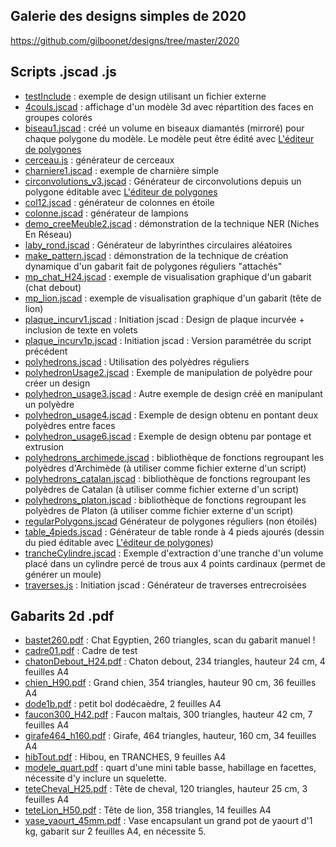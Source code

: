 ## Galerie des designs simples de 2020
https://github.com/gilboonet/designs/tree/master/2020

## Scripts .jscad .js
* [testInclude](https://github.com/gilboonet/designs/tree/master/testInclude) : exemple de design utilisant un fichier externe
* [4couls.jscad](https://openjscad.xyz/#https://raw.githubusercontent.com/gilboonet/designs/master/4couls.jscad) : affichage d'un modèle 3d avec répartition des faces en groupes colorés
* [biseau1.jscad](https://openjscad.org/#https://raw.githubusercontent.com/gilboonet/designs/master/biseau1.jscad) : créé un volume en biseaux diamantés (mirroré) pour chaque polygone du modèle. Le modèle peut être édité avec [L'éditeur de polygones](http://gilboo.carton.free.fr/OPSPED/)
* [cerceau.js](https://openjscad.xyz/#https://raw.githubusercontent.com/gilboonet/designs/master/cerceau.js) : générateur de cerceaux
* [charniere1.jscad](https://openjscad.xyz/#https://raw.githubusercontent.com/gilboonet/designs/master/charniere1.jscad) : exemple de charnière simple
* [circonvolutions_v3.jscad](https://openjscad.xyz/#https://raw.githubusercontent.com/gilboonet/designs/master/circonvolutions_v3.jscad) : Générateur de circonvolutions depuis un polygone éditable avec [L'éditeur de polygones](http://gilboo.carton.free.fr/OPSPED/)
* [col12.jscad](https://openjscad.xyz/#https://raw.githubusercontent.com/gilboonet/designs/master/col12.jscad) : générateur de colonnes en étoile
* [colonne.jscad](https://openjscad.xyz/#https://raw.githubusercontent.com/gilboonet/designs/master/colonne.jscad) : générateur de lampions
* [demo_creeMeuble2.jscad](https://openjscad.xyz/#https://raw.githubusercontent.com/gilboonet/designs/master/demo_creeMeuble2.jscad) : démonstration de la technique NER (Niches En Réseau)
* [laby_rond.jscad](https://openjscad.xyz/#https://raw.githubusercontent.com/gilboonet/designs/master/laby_rond.jscad) : Générateur de labyrinthes circulaires aléatoires
* [make_pattern.jscad](https://openjscad.xyz/#https://raw.githubusercontent.com/gilboonet/designs/master/make_pattern.jscad) : démonstration de la technique de création dynamique d'un gabarit fait de polygones réguliers "attachés"
* [mp_chat_H24.jscad](https://openjscad.xyz/#https://raw.githubusercontent.com/gilboonet/designs/master/mp_chat_H24.jscad) : exemple de visualisation graphique d'un gabarit (chat debout)
* [mp_lion.jscad](https://openjscad.xyz/#https://raw.githubusercontent.com/gilboonet/designs/master/mp_lion.jscad) : exemple de visualisation graphique d'un gabarit (tête de lion)
* [plaque_incurv1.jscad](https://openjscad.xyz/#https://raw.githubusercontent.com/gilboonet/designs/master/plaque_incurv1.jscad) : Initiation jscad : Design de plaque incurvée + inclusion de texte en volets
* [plaque_incurv1p.jscad](https://openjscad.xyz/#https://raw.githubusercontent.com/gilboonet/designs/master/plaque_incurv1p.jscad) : Initiation jscad : Version paramétrée du script précédent
* [polyhedrons.jscad](https://openjscad.xyz/#https://raw.githubusercontent.com/gilboonet/designs/master/polyhedrons.jscad) : Utilisation des polyèdres réguliers
* [polyhedronUsage2.jscad](https://openjscad.xyz/#https://raw.githubusercontent.com/gilboonet/designs/master/polyhedronUsage2.jscad) : Exemple de manipulation de polyèdre pour créer un design
* [polyhedron_usage3.jscad](https://openjscad.xyz/#https://raw.githubusercontent.com/gilboonet/designs/master/polyhedron_usage3.jscad) : Autre exemple de design créé en manipulant un polyèdre
* [polyhedron_usage4.jscad](https://openjscad.xyz/#https://raw.githubusercontent.com/gilboonet/designs/master/polyhedron_usage4.jscad) : Exemple de design obtenu en pontant deux polyèdres entre faces
* [polyhedron_usage6.jscad](https://openjscad.xyz/#https://raw.githubusercontent.com/gilboonet/designs/master/polyhedron_usage6.jscad) : Exemple de design obtenu par pontage et extrusion
* [polyhedrons_archimede.jscad](https://github.com/gilboonet/designs/blob/master/polyhedrons_archimede.jscad) : bibliothèque de fonctions regroupant les polyèdres d'Archimède (à utiliser comme fichier externe d'un script)
* [polyhedrons_catalan.jscad](https://github.com/gilboonet/designs/blob/master/polyhedrons_catalan.jscad) : bibliothèque de fonctions regroupant les polyèdres de Catalan (à utiliser comme fichier externe d'un script)
* [polyhedrons_platon.jscad](https://github.com/gilboonet/designs/blob/master/polyhedrons_platon.jscad) : bibliothèque de fonctions regroupant les polyèdres de Platon (à utiliser comme fichier externe d'un script)
* [regularPolygons.jscad](https://openjscad.xyz/#https://raw.githubusercontent.com/gilboonet/designs/master/regularPolygons.jscad) Générateur de polygones réguliers (non étoilés)
* [table_4pieds.jscad](https://openjscad.xyz/#https://raw.githubusercontent.com/gilboonet/designs/master/table_4pieds.jscad) : Générateur de table ronde à 4 pieds ajourés (dessin du pied éditable avec [L'éditeur de polygones](http://gilboo.carton.free.fr/OPSPED/))
* [trancheCylindre.jscad](https://openjscad.xyz/#https://raw.githubusercontent.com/gilboonet/designs/master/trancheCylindre.jscad) : Exemple d'extraction d'une tranche d'un volume placé dans un cylindre percé de trous aux 4 points cardinaux (permet de générer un moule)
* [traverses.js](https://openjscad.xyz/#https://raw.githubusercontent.com/gilboonet/designs/master/traverses.js) : Initiation jscad : Générateur de traverses entrecroisées

## Gabarits 2d .pdf
* [bastet260.pdf](https://github.com/gilboonet/designs/blob/master/bastet260.pdf) : Chat Egyptien, 260 triangles, scan du gabarit manuel !
* [cadre01.pdf](https://github.com/gilboonet/designs/blob/master/cadre01.pdf) : Cadre de test
* [chatonDebout_H24.pdf](https://github.com/gilboonet/designs/blob/master/chatonDebout_H24.pdf) : Chaton debout, 234 triangles, hauteur 24 cm, 4 feuilles A4
* [chien_H90.pdf](https://github.com/gilboonet/designs/blob/master/chien_H90.pdf) : Grand chien, 354 triangles, hauteur 90 cm, 36 feuilles A4
* [dode1b.pdf](https://github.com/gilboonet/designs/blob/master/dode1b.pdf) : petit bol dodécaèdre, 2 feuilles A4
* [faucon300_H42.pdf](https://github.com/gilboonet/designs/blob/master/faucon300_H42.pdf) : Faucon maltais, 300 triangles, hauteur 42 cm, 7 feuilles A4
* [girafe464_h160.pdf](https://github.com/gilboonet/designs/blob/master/girafe464_h160.pdf) : Girafe, 464 triangles, hauteur, 160 cm, 34 feuilles A4
* [hibTout.pdf](https://github.com/gilboonet/designs/blob/master/hibTout.pdf) : Hibou, en TRANCHES, 9 feuilles A4
* [modele_quart.pdf](https://github.com/gilboonet/designs/blob/master/modele_quart.pdf) : quart d'une mini table basse, habillage en facettes, nécessite d'y inclure un squelette.
* [teteCheval_H25.pdf](https://github.com/gilboonet/designs/blob/master/teteCheval_H25.pdf) : Tête de cheval, 120 triangles, hauteur 25 cm, 3 feuilles A4
* [teteLion_H50.pdf](https://github.com/gilboonet/designs/blob/master/teteLion_H50.pdf) : Tête de lion, 358 triangles, 14 feuilles A4
* [vase_yaourt_45mm.pdf](https://github.com/gilboonet/designs/blob/master/vase_yaourt_45mm.pdf) : Vase encapsulant un grand pot de yaourt d'1 kg, gabarit sur 2 feuilles A4, en nécessite 5.
